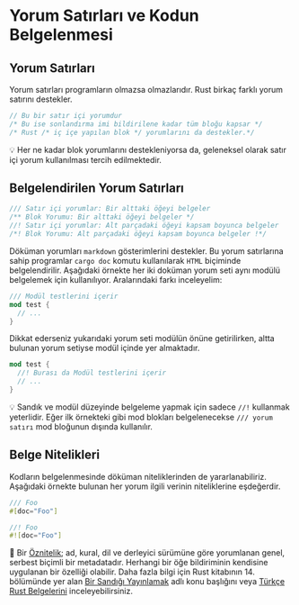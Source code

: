 # Yorum Satırları ve Kodun Belgelenmesi
## Yorum Satırları
Yorum satırları programların olmazsa olmazlarıdır. Rust birkaç farklı yorum satırını destekler.

```Rust
// Bu bir satır içi yorumdur
/* Bu ise sonlandırma imi bildirilene kadar tüm bloğu kapsar */
/* Rust /* iç içe yapılan blok */ yorumlarını da destekler.*/
````

💡 Her ne kadar blok yorumlarını destekleniyorsa da, geleneksel olarak satır içi yorum kullanılması tercih edilmektedir.

## Belgelendirilen Yorum Satırları
```Rust
/// Satır içi yorumlar: Bir alttaki öğeyi belgeler
/** Blok Yorumu: Bir alttaki öğeyi belgeler */
//! Satır içi yorumlar: Alt parçadaki öğeyi kapsam boyunca belgeler
/*! Blok Yorumu: Alt parçadaki öğeyi kapsam boyunca belgeler !*/
````
Döküman yorumları `markdown` gösterimlerini destekler. Bu yorum satırlarına sahip programlar `cargo doc` komutu kullanılarak `HTML` biçiminde belgelendirilir. Aşağıdaki örnekte her iki doküman yorum seti aynı modülü belgelemek için kullanılıyor. Aralarındaki farkı  inceleyelim:
```Rust
/// Modül testlerini içerir 
mod test { 
  // ... 
} 
````
Dikkat ederseniz yukarıdaki yorum seti modülün önüne getirilirken, altta bulunan yorum setiyse modül içinde yer almaktadır.

```Rust
mod test { 
  //! Burası da Modül testlerini içerir 
  // ... 
}
````

💡 Sandık ve modül düzeyinde belgeleme yapmak için sadece `//!` kullanmak yeterlidir. Eğer ilk örnekteki gibi mod blokları belgelenecekse   `/// yorum satırı` mod bloğunun dışında kullanılır.

## Belge Nitelikleri
Kodların belgelenmesinde döküman niteliklerinden de yararlanabiliriz. Aşağıdaki örnekte bulunan her yorum ilgili verinin niteliklerine eşdeğerdir.

```Rust
/// Foo 
#[doc="Foo"] 

//! Foo 
#![doc="Foo"]
````

🔎 Bir [Öznitelik](https://doc.rust-lang.org/reference.html#attributes); ad, kural, dil ve derleyici sürümüne göre yorumlanan genel, serbest biçimli bir metadatadır. Herhangi bir öğe bildiriminin kendisine uygulanan bir özelliği olabilir. 
Daha fazla bilgi için Rust kitabının 14. bölümünde yer alan [Bir Sandığı Yayınlamak](https://doc.rust-lang.org/book/ch14-02-publishing-to-crates-io.html) adlı konu başlığını veya [Türkçe Rust Belgelerini](https://github.com/rust-lang-tr/dokuman/blob/master/ceviriler/ch14-00-more-about-cargo.md) inceleyebilirsiniz.
